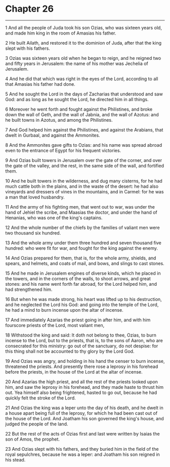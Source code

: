 # Chapter 26

***

1 And all the people of Juda took his son Ozias, who was sixteen years old, and made him king in the room of Amasias his father.

2 He built Ailath, and restored it to the dominion of Juda, after that the king slept with his fathers.

3 Ozias was sixteen years old when he began to reign, and he reigned two and fifty years in Jerusalem: the name of his mother was Jechelia of Jerusalem.

4 And he did that which was right in the eyes of the Lord, according to all that Amasias his father had done.

5 And he sought the Lord in the days of Zacharias that understood and saw God: and as long as he sought the Lord, he directed him in all things.

6 Moreover he went forth and fought against the Philistines, and broke down the wall of Geth, and the wall of Jabnia, and the wall of Azotus: and he built towns in Azotus, and among the Philistines.

7 And God helped him against the Philistines, and against the Arabians, that dwelt in Gurbaal, and against the Ammonites.

8 And the Ammonites gave gifts to Ozias: and his name was spread abroad even to the entrance of Egypt for his frequent victories.

9 And Ozias built towers in Jerusalem over the gate of the corner, and over the gate of the valley, and the rest, in the same side of the wall, and fortified them.

10 And he built towers in the wilderness, and dug many cisterns, for he had much cattle both in the plains, and in the waste of the desert: he had also vineyards and dressers of vines in the mountains, and in Carmel: for he was a man that loved husbandry.

11 And the army of his fighting men, that went out to war, was under the hand of Jehiel the scribe, and Maasias the doctor, and under the hand of Henanias, who was one of the king's captains.

12 And the whole number of the chiefs by the families of valiant men were two thousand six hundred.

13 And the whole army under them three hundred and seven thousand five hundred: who were fit for war, and fought for the king against the enemy.

14 And Ozias prepared for them, that is, for the whole army, shields, and spears, and helmets, and coats of mail, and bows, and slings to cast stones.

15 And he made in Jerusalem engines of diverse kinds, which he placed in the towers, and in the corners of the walls, to shoot arrows, and great stones: and his name went forth far abroad, for the Lord helped him, and had strengthened him.

16 But when he was made strong, his heart was lifted up to his destruction, and he neglected the Lord his God: and going into the temple of the Lord, he had a mind to burn incense upon the altar of incense.

17 And immediately Azarias the priest going in after him, and with him fourscore priests of the Lord, most valiant men,

18 Withstood the king and said: It doth not belong to thee, Ozias, to burn incense to the Lord, but to the priests, that is, to the sons of Aaron, who are consecrated for this ministry: go out of the sanctuary, do not despise: for this thing shall not be accounted to thy glory by the Lord God.

19 And Ozias was angry, and holding in his hand the censer to burn incense, threatened the priests. And presently there rose a leprosy in his forehead before the priests, in the house of the Lord at the altar of incense.

20 And Azarias the high priest, and all the rest of the priests looked upon him, and saw the leprosy in his forehead, and they made haste to thrust him out. Yea himself also being frightened, hasted to go out, because he had quickly felt the stroke of the Lord.

21 And Ozias the king was a leper unto the day of his death, and he dwelt in a house apart being full of the leprosy, for which he had been cast out of the house of the Lord. And Joatham his son governed the king's house, and judged the people of the land.

22 But the rest of the acts of Ozias first and last were written by Isaias the son of Amos, the prophet.

23 And Ozias slept with his fathers, and they buried him in the field of the royal sepulchres, because he was a leper: and Joatham his son reigned in his stead.

